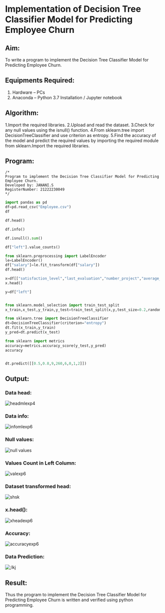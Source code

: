 # Implementation of Decision Tree Classifier Model for Predicting Employee Churn

## Aim:
To write a program to implement the Decision Tree Classifier Model for Predicting Employee Churn.

## Equipments Required:
1. Hardware – PCs
2. Anaconda – Python 3.7 Installation / Jupyter notebook

## Algorithm:
1.Import the required libraries.
2.Upload and read the dataset.
3.Check for any null values using the isnull() function.
4.From sklearn.tree import DecisionTreeClassifier and use criterion as entropy.
5.Find the accuracy of the model and predict the required values by importing the required module from sklearn.Import the required libraries.

## Program:
```
/*
Program to implement the Decision Tree Classifier Model for Predicting Employee Churn.
Developed by: JANANI.S
RegisterNumber: 21222230049 
*/
```
```PYTHON
import pandas as pd
df=pd.read_csv("Employee.csv")
df

df.head()

df.info()

df.isnull().sum()

df["left"].value_counts()

from sklearn.preprocessing import LabelEncoder
le=LabelEncoder()
df["salary"]=le.fit_transform(df["salary"])
df.head()

x=df[["satisfaction_level","last_evaluation","number_project","average_montly_hours","time_spend_company","Work_accident","promotion_last_5years","salary"]]
x.head()

y=df["left"]


from sklearn.model_selection import train_test_split
x_train,x_test,y_train,y_test=train_test_split(x,y,test_size=0.2,random_state=100)

from sklearn.tree import DecisionTreeClassifier
dt=DecisionTreeClassifier(criterion="entropy")
dt.fit(x_train,y_train)
y_pred=dt.predict(x_test)

from sklearn import metrics
accuracy=metrics.accuracy_score(y_test,y_pred)
accuracy


dt.predict([[0.5,0.8,9,260,6,0,1,2]])

```

## Output:
### Data head:
![headmlexp4](https://github.com/JananiSoundararajan/Implementation-of-Decision-Tree-Classifier-Model-for-Predicting-Employee-Churn/assets/119477549/2d80e64d-2af6-4896-9fb1-c528cebc4c7e)

### Data info:
![infomlexp6](https://github.com/JananiSoundararajan/Implementation-of-Decision-Tree-Classifier-Model-for-Predicting-Employee-Churn/assets/119477549/766d43af-4734-4928-9e8d-0eaaccec3d42)

### Null values:
![null values](https://github.com/JananiSoundararajan/Implementation-of-Decision-Tree-Classifier-Model-for-Predicting-Employee-Churn/assets/119477549/e478eda7-e031-4d65-9c93-bb94dcadbe75)

### Values Count in Left Column:
![valexp6](https://github.com/JananiSoundararajan/Implementation-of-Decision-Tree-Classifier-Model-for-Predicting-Employee-Churn/assets/119477549/a286317e-2ec9-4897-8fdb-47a9e3c1be89)

### Dataset transformed head:
![shsk](https://github.com/JananiSoundararajan/Implementation-of-Decision-Tree-Classifier-Model-for-Predicting-Employee-Churn/assets/119477549/26be2a72-d417-4878-9d85-fd97ab8b40c4)

### x.head():
![xheadexp6](https://github.com/JananiSoundararajan/Implementation-of-Decision-Tree-Classifier-Model-for-Predicting-Employee-Churn/assets/119477549/ffd3a395-b744-417a-a69a-dc16f4f0e61d)

### Accuracy:
![accuracyexp6](https://github.com/JananiSoundararajan/Implementation-of-Decision-Tree-Classifier-Model-for-Predicting-Employee-Churn/assets/119477549/5d62da04-811f-4df6-8454-d19f29267430)

### Data Prediction:
![;lkj](https://github.com/JananiSoundararajan/Implementation-of-Decision-Tree-Classifier-Model-for-Predicting-Employee-Churn/assets/119477549/396d9606-b88c-4d39-954a-46ab380ad9d8)

## Result:
Thus the program to implement the  Decision Tree Classifier Model for Predicting Employee Churn is written and verified using python programming.
